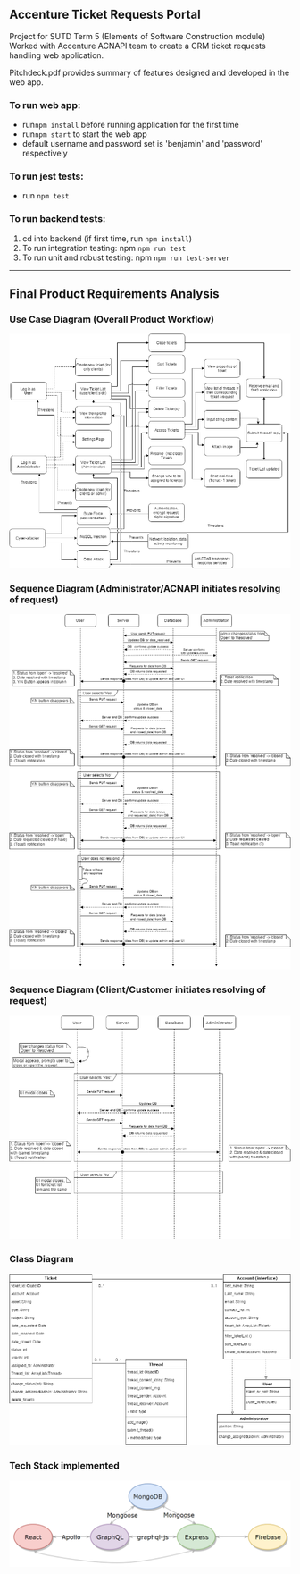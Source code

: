 ## Accenture Ticket Requests Portal
Project for SUTD Term 5 (Elements of Software Construction module)
Worked with Accenture ACNAPI team to create a CRM ticket requests handling web application.

Pitchdeck.pdf provides summary of features designed and developed in the web app.

### To run web app:
* run`npm install` before running application for the first time
* run`npm start` to start the web app
* default username and password set is 'benjamin' and 'password' respectively

### To run jest tests:
* run `npm test`

### To run backend tests: 
1. cd into backend (if first time, run `npm install`)
2. To run integration testing:
  npm `npm run test` 
3. To run unit and robust testing:
  npm `npm run test-server`

---

## Final Product Requirements Analysis

### Use Case Diagram (Overall Product Workflow)
<img src="UML%20Diagrams/Use%20Case%20Diagram.png">


### Sequence Diagram (Administrator/ACNAPI initiates resolving of request)
<img src="UML%20Diagrams/Sequence%20Diagram%20Admin.png">


### Sequence Diagram (Client/Customer initiates resolving of request)
<img src="UML%20Diagrams/Sequence%20Diagram%20Client.png">


### Class Diagram
<img src="UML%20Diagrams/Class%20Diagram.png">


### Tech Stack implemented
<img src="UML%20Diagrams/tech-stack.png">



